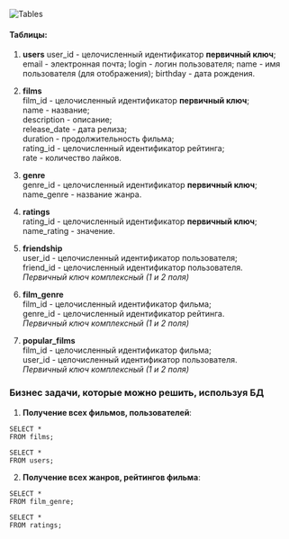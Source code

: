 
![Tables](https://github.com/AnnaPustowit/java-filmorate/blob/add-database/src/main/resources/db_schema.png)

#### Таблицы:

1. **users** 
   user_id - целочисленный идентификатор **первичный ключ**;  
   email - электронная почта; 
   login - логин пользователя;
   name - имя пользователя (для отображения);
   birthday - дата рождения. 

2. **films**   
   film_id - целочисленный идентификатор **первичный ключ**;  
   name - название;  
   description - описание;  
   release_date - дата релиза;  
   duration - продолжительность фильма;  
   rating_id - целочисленный идентификатор рейтинга;  
   rate - количество лайков.

3. **genre**    
   genre_id - целочисленный идентификатор **первичный ключ**;  
   name_genre - название жанра.  

4. **ratings**     
   rating_id - целочисленный идентификатор **первичный ключ**;  
   name_rating - значение.  

6. **friendship**   
   user_id - целочисленный идентификатор пользователя;  
   friend_id - целочисленный идентификатор пользователя.  
   _Первичный ключ комплексный (1 и 2 поля)_

7. **film_genre**  
   film_id - целочисленный идентификатор фильма;  
   genre_id - целочисленный идентификатор рейтинга.  
   _Первичный ключ комплексный (1 и 2 поля)_

8. **popular_films**  
    film_id - целочисленный идентификатор фильма;  
    user_id - целочисленный идентификатор пользователя.  
    _Первичный ключ комплексный (1 и 2 поля)_

### Бизнес задачи, которые можно решить, используя БД

1. **Получение всех фильмов, пользователей**:
```
SELECT *
FROM films;

SELECT *
FROM users;
```

2. **Получение всех жанров, рейтингов фильма**:
```
SELECT *
FROM film_genre;

SELECT *
FROM ratings;
```

